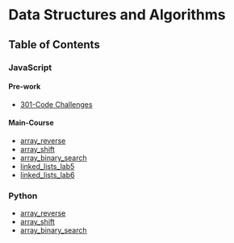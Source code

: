 # Data Structures and Algorithms

## Table of Contents

### JavaScript

#### Pre-work

- [301-Code Challenges](code-challenges)

#### Main-Course

- [array_reverse](https://github.com/Saynka/data-structures-and-algorithms/tree/master/javascript/code-challenges/arrayReverse)
- [array_shift](https://github.com/Saynka/data-structures-and-algorithms/tree/master/javascript/code-challenges/arrayShift)
- [array_binary_search](https://github.com/Saynka/data-structures-and-algorithms/tree/master/javascript/code-challenges/arrayBinarySearch)
- [linked_lists_lab5](https://github.com/Saynka/data-structures-and-algorithms/tree/master/javascript/code-challenges/linkedList)
- [linked_lists_lab6](https://github.com/Saynka/data-structures-and-algorithms/tree/master/javascript/code-challenges/linkedList)

### Python

- [array_reverse](../python/code_challenges/array_reverse/README.md)
- [array_shift](../python/code_challenges/array_shift/README.md)
- [array_binary_search](../python/code_challenges/array_binary_search/README.md)
  <!-- * [](../python/code_challenges//README.md) -->
  <!-- * [](../python/code_challenges//README.md)
- [](../python/code_challenges//README.md)
- [](../python/code_challenges//README.md)
- [](../python/code_challenges//README.md)
- [](../python/code_challenges//README.md)
- [](../python/code_challenges//README.md)
- [](../python/code_challenges//README.md)
- [](../python/code_challenges//README.md)
- [](../python/code_challenges//README.md)
- [](../python/code_challenges//README.md)
- [](../python/code_challenges//README.md)
- [](../python/code_challenges//README.md)
- [](../python/code_challenges//README.md)
- [](../python/code_challenges//README.md) -->

## Create a copy of this repository

1. Create a new repository in your GitHub account called `data-structures-and-algorithms`
1. Clone the empty repository to your machine
1. Choose the "Download" option under "Clone or Download" for this repository
1. Copy that .zip file inside of the local `data-structures-and-algorithms` repo created in step 2
1. Unzip the file there
1. Remove the .zip file
1. Run the command `npm install` from the repository root directory
1. Do an `ACP` of the `data-structures-and-algorithms` repository

## Repository Quick Tour and Usage

### 301 Code Challenges

Under the `data-structures-and-algorithms` repository, at the top level is a folder called `code-challenges`

Each day, you'll add one new file to this folder to do your work for the day's assigned code challenge

### 401 Data Structures, Code Challenges

- Each Data Structure should be implemented separately in a language specific manner, in a properly named folder.
  - i.e. `linked-lists`
- For daily challenges:
  - Each implementation should have a challenges folder, named `challenges`
  - Within the challenges folder, a subfolder bearing the name of the challenge
    - i.e. `remove-duplicates`
  - Within the proper subfolder:
    - A README.md that will house your challenge summary, whiteboard photos
    - Your implementation and tests for the code challenge
    - Perform your work in accordance with your 401 language's instructions

The final structure should resemble this:

```bash
  data-structures-and-algorithms
  |
  ├── code-challenges
  │  └── challenge-01.test.js
  │  └── challenge-02.test.js
  │  └── ...
  |
  ├── [language]
  │   └── [data-structure-name]
  │       └── challenges
  │   └── [data-structure-name]
  │       └── challenges
  │   └── [data-structure-name]
  │       └── challenges
  │   └── ...
  |
  ├── node_modules
  |
  ├── .github
  │   └── workflows
  │       └── javascript-tests.yml
  │
  ├── .eslintrc.json
  ├── .gitignore
  ├── package-lock.json
  ├── package.json
  └── README.md
```
